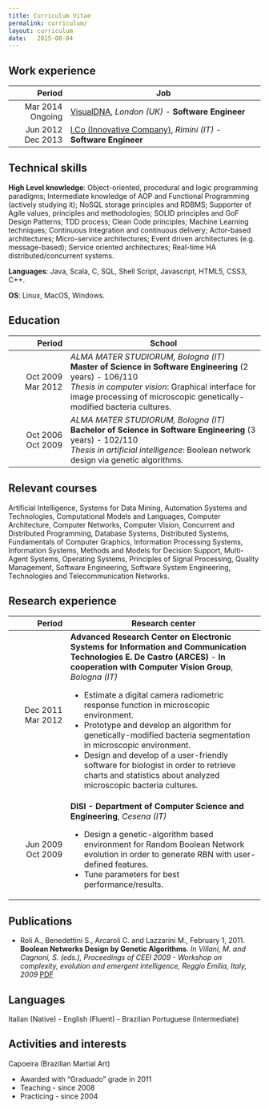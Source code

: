 ```yaml
---
title: Curriculum Vitae
permalink: curriculum/
layout: curriculum
date:   2015-08-04
---
```


<style>
  td:first-child {
    width:100px;
  }
</style>

## Work experience

| Period | Job |
| -----: | --- |
| Mar 2014 Ongoing | [VisualDNA](http://www.visualdna.com), _London (UK)_ - __Software Engineer__ |
| Jun 2012 Dec 2013 | [I.Co (Innovative Company)](http://www.icoworld.com), _Rimini (IT)_ - __Software Engineer__ |

## Technical skills
__High Level knowledge__: Object-oriented, procedural and logic programming paradigms; Intermediate knowledge of AOP and Functional Programming (actively studying it); NoSQL storage principles and RDBMS; Supporter of Agile values, principles and methodologies; SOLID principles and GoF Design Patterns; TDD process; Clean Code principles; Machine Learning techniques; Continuous Integration and continuous delivery; Actor-based architectures; Micro-service architectures; Event driven architectures (e.g. message-based); Service oriented architectures; Real-time HA distributed/concurrent systems.

__Languages__: Java, Scala, C, SQL, Shell Script, Javascript, HTML5, CSS3, C++.

__OS__: Linux, MacOS, Windows.

## Education

| Period | School |
| -----------: | ------ |
| Oct 2009 Mar 2012 | _ALMA MATER STUDIORUM, Bologna (IT)_<br />__Master of Science in Software Engineering__ (2 years) - 106/110<br />_Thesis in computer vision_: Graphical interface for image processing of microscopic genetically-modified bacteria cultures. |
| Oct 2006 Oct 2009 | _ALMA MATER STUDIORUM, Bologna (IT)_<br />__Bachelor of Science in Software Engineering__ (3 years) - 102/110<br /> _Thesis in artificial intelligence_: Boolean network design via genetic algorithms. |

## Relevant courses
Artificial Intelligence, Systems for Data Mining, Automation Systems and Technologies, Computational Models and Languages, Computer Architecture, Computer Networks, Computer Vision, Concurrent and Distributed Programming, Database Systems, Distributed Systems, Fundamentals of Computer Graphics, Information Processing Systems, Information Systems, Methods and Models for Decision Support, Multi-Agent Systems, Operating Systems, Principles of Signal Processing, Quality Management, Software Engineering, Software System Engineering, Technologies and Telecommunication Networks.

## Research experience

| Period | Research center |
| -----: | ------ |
| Dec 2011 Mar 2012 | __Advanced Research Center on Electronic Systems for Information and Communication Technologies E. De Castro (ARCES)__ - __In cooperation with Computer Vision Group__, _Bologna (IT)_ <ul><li>Estimate a digital camera radiometric response function in microscopic environment.</li><li>Prototype and develop an algorithm for genetically-modified bacteria segmentation in microscopic environment.</li><li>Design and develop of a user-friendly software for biologist in order to retrieve charts and statistics about analyzed microscopic bacteria cultures.</li></ul> |
| Jun 2009 Oct 2009 | __DISI - Department of Computer Science and Engineering__, _Cesena (IT)_ <ul><li>Design a genetic-algorithm based environment for Random Boolean Network evolution in order to generate RBN with user-defined features.</li><li>Tune parameters for best performance/results.</li></ul> |

## Publications
* Roli A., Benedettini S., Arcaroli C. and Lazzarini M., February 1, 2011. __Boolean Networks Design by Genetic	Algorithms__. _In Villani, M. and Cagnoni, S. (eds.), Proceedings of CEEI 2009 - Workshop on 	complexity, evolution and emergent intelligence, Reggio Emilia, Italy, 2009_ [PDF](http://arxiv.org/abs/1101.6018)

## Languages
Italian (Native) - English (Fluent) - Brazilian Portuguese (Intermediate)

## Activities and interests
Capoeira (Brazilian Martial Art)

  * Awarded with “Graduado” grade in 2011
  * Teaching - since 2008
  * Practicing - since 2004
